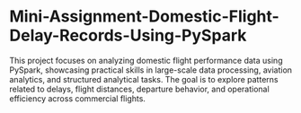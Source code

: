 # Mini-Assignment-Domestic-Flight-Delay-Records-Using-PySpark
This project focuses on analyzing domestic flight performance data using PySpark, showcasing practical skills in large-scale data processing, aviation analytics, and structured analytical tasks. The goal is to explore patterns related to delays, flight distances, departure behavior, and operational efficiency across commercial flights.
